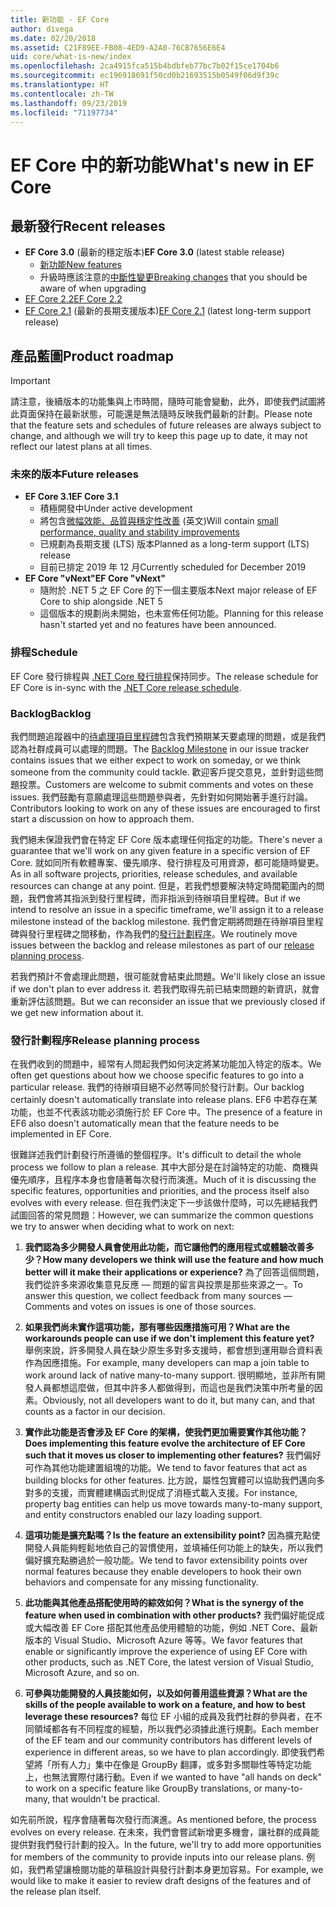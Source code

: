 ```yaml
---
title: 新功能 - EF Core
author: divega
ms.date: 02/20/2018
ms.assetid: C21F89EE-FB08-4ED9-A2A0-76CB7656E6E4
uid: core/what-is-new/index
ms.openlocfilehash: 2ca4915fca515b4bdbfeb77bc7b02f15ce1704b6
ms.sourcegitcommit: ec196918691f50cd0b21693515b0549f06d9f39c
ms.translationtype: HT
ms.contentlocale: zh-TW
ms.lasthandoff: 09/23/2019
ms.locfileid: "71197734"
---
```

# <a name="whats-new-in-ef-core"></a><span data-ttu-id="8cc94-102">EF Core 中的新功能</span><span class="sxs-lookup"><span data-stu-id="8cc94-102">What's new in EF Core</span></span>

## <a name="recent-releases"></a><span data-ttu-id="8cc94-103">最新發行</span><span class="sxs-lookup"><span data-stu-id="8cc94-103">Recent releases</span></span>

- <span data-ttu-id="8cc94-104">**EF Core 3.0** (最新的穩定版本)</span><span class="sxs-lookup"><span data-stu-id="8cc94-104">**EF Core 3.0** (latest stable release)</span></span> 
  - [<span data-ttu-id="8cc94-105">新功能</span><span class="sxs-lookup"><span data-stu-id="8cc94-105">New features</span></span>](xref:core/what-is-new/ef-core-3.0/index) 
  - <span data-ttu-id="8cc94-106">升級時應該注意的[中斷性變更](xref:core/what-is-new/ef-core-3.0/breaking-changes)</span><span class="sxs-lookup"><span data-stu-id="8cc94-106">[Breaking changes](xref:core/what-is-new/ef-core-3.0/breaking-changes) that you should be aware of when upgrading</span></span>
- [<span data-ttu-id="8cc94-107">EF Core 2.2</span><span class="sxs-lookup"><span data-stu-id="8cc94-107">EF Core 2.2</span></span>](xref:core/what-is-new/ef-core-2.2)
- <span data-ttu-id="8cc94-108">[EF Core 2.1](xref:core/what-is-new/ef-core-2.1) (最新的長期支援版本)</span><span class="sxs-lookup"><span data-stu-id="8cc94-108">[EF Core 2.1](xref:core/what-is-new/ef-core-2.1) (latest long-term support release)</span></span>

## <a name="product-roadmap"></a><span data-ttu-id="8cc94-109">產品藍圖</span><span class="sxs-lookup"><span data-stu-id="8cc94-109">Product roadmap</span></span>

> [!IMPORTANT]
> <span data-ttu-id="8cc94-110">請注意，後續版本的功能集與上市時間，隨時可能會變動，此外，即使我們試圖將此頁面保持在最新狀態，可能還是無法隨時反映我們最新的計劃。</span><span class="sxs-lookup"><span data-stu-id="8cc94-110">Please note that the feature sets and schedules of future releases are always subject to change, and although we will try to keep this page up to date, it may not reflect our latest plans at all times.</span></span>

### <a name="future-releases"></a><span data-ttu-id="8cc94-111">未來的版本</span><span class="sxs-lookup"><span data-stu-id="8cc94-111">Future releases</span></span>

- <span data-ttu-id="8cc94-112">**EF Core 3.1**</span><span class="sxs-lookup"><span data-stu-id="8cc94-112">**EF Core 3.1**</span></span>  
  - <span data-ttu-id="8cc94-113">積極開發中</span><span class="sxs-lookup"><span data-stu-id="8cc94-113">Under active development</span></span>
  - <span data-ttu-id="8cc94-114">將包含[微幅效能、品質與穩定性改善](https://github.com/aspnet/EntityFrameworkCore/issues?q=is%3Aopen+is%3Aissue+milestone%3A3.1.0+sort%3Areactions-desc) \(英文\)</span><span class="sxs-lookup"><span data-stu-id="8cc94-114">Will contain [small performance, quality and stability improvements](https://github.com/aspnet/EntityFrameworkCore/issues?q=is%3Aopen+is%3Aissue+milestone%3A3.1.0+sort%3Areactions-desc)</span></span>
  - <span data-ttu-id="8cc94-115">已規劃為長期支援 (LTS) 版本</span><span class="sxs-lookup"><span data-stu-id="8cc94-115">Planned as a long-term support (LTS) release</span></span>
  - <span data-ttu-id="8cc94-116">目前已排定 2019 年 12 月</span><span class="sxs-lookup"><span data-stu-id="8cc94-116">Currently scheduled for December 2019</span></span>
- <span data-ttu-id="8cc94-117">**EF Core "vNext"**</span><span class="sxs-lookup"><span data-stu-id="8cc94-117">**EF Core "vNext"**</span></span>   
  - <span data-ttu-id="8cc94-118">隨附於 .NET 5 之 EF Core 的下一個主要版本</span><span class="sxs-lookup"><span data-stu-id="8cc94-118">Next major release of EF Core to ship alongside .NET 5</span></span>
  - <span data-ttu-id="8cc94-119">這個版本的規劃尚未開始，也未宣佈任何功能。</span><span class="sxs-lookup"><span data-stu-id="8cc94-119">Planning for this release hasn't started yet and no features have been announced.</span></span>  

### <a name="schedule"></a><span data-ttu-id="8cc94-120">排程</span><span class="sxs-lookup"><span data-stu-id="8cc94-120">Schedule</span></span>

<span data-ttu-id="8cc94-121">EF Core 發行排程與 [.NET Core 發行排程](https://github.com/dotnet/core/blob/master/roadmap.md)保持同步。</span><span class="sxs-lookup"><span data-stu-id="8cc94-121">The release schedule for EF Core is in-sync with the [.NET Core release schedule](https://github.com/dotnet/core/blob/master/roadmap.md).</span></span>

### <a name="backlog"></a><span data-ttu-id="8cc94-122">Backlog</span><span class="sxs-lookup"><span data-stu-id="8cc94-122">Backlog</span></span>

<span data-ttu-id="8cc94-123">我們問題追蹤器中的[待處理項目里程碑](https://github.com/aspnet/EntityFrameworkCore/issues?q=is%3Aopen+is%3Aissue+milestone%3ABacklog+sort%3Areactions-%2B1-desc)包含我們預期某天要處理的問題，或是我們認為社群成員可以處理的問題。</span><span class="sxs-lookup"><span data-stu-id="8cc94-123">The [Backlog Milestone](https://github.com/aspnet/EntityFrameworkCore/issues?q=is%3Aopen+is%3Aissue+milestone%3ABacklog+sort%3Areactions-%2B1-desc) in our issue tracker contains issues that we either expect to work on someday, or we think someone from the community could tackle.</span></span>
<span data-ttu-id="8cc94-124">歡迎客戶提交意見，並針對這些問題投票。</span><span class="sxs-lookup"><span data-stu-id="8cc94-124">Customers are welcome to submit comments and votes on these issues.</span></span>
<span data-ttu-id="8cc94-125">我們鼓勵有意願處理這些問題參與者，先針對如何開始著手進行討論。</span><span class="sxs-lookup"><span data-stu-id="8cc94-125">Contributors looking to work on any of these issues are encouraged to first start a discussion on how to approach them.</span></span>

<span data-ttu-id="8cc94-126">我們絕未保證我們會在特定 EF Core 版本處理任何指定的功能。</span><span class="sxs-lookup"><span data-stu-id="8cc94-126">There's never a guarantee that we'll work on any given feature in a specific version of EF Core.</span></span>
<span data-ttu-id="8cc94-127">就如同所有軟體專案、優先順序、發行排程及可用資源，都可能隨時變更。</span><span class="sxs-lookup"><span data-stu-id="8cc94-127">As in all software projects, priorities, release schedules, and available resources can change at any point.</span></span>
<span data-ttu-id="8cc94-128">但是，若我們想要解決特定時間範圍內的問題，我們會將其指派到發行里程碑，而非指派到待辦項目里程碑。</span><span class="sxs-lookup"><span data-stu-id="8cc94-128">But if we intend to resolve an issue in a specific timeframe, we'll assign it to a release milestone instead of the backlog milestone.</span></span>
<span data-ttu-id="8cc94-129">我們會定期將問題在待辦項目里程碑與發行里程碑之間移動，作為我們的[發行計劃程序](#release-planning-process)。</span><span class="sxs-lookup"><span data-stu-id="8cc94-129">We routinely move issues between the backlog and release milestones as part of our [release planning process](#release-planning-process).</span></span>

<span data-ttu-id="8cc94-130">若我們預計不會處理此問題，很可能就會結束此問題。</span><span class="sxs-lookup"><span data-stu-id="8cc94-130">We'll likely close an issue if we don't plan to ever address it.</span></span>
<span data-ttu-id="8cc94-131">若我們取得先前已結束問題的新資訊，就會重新評估該問題。</span><span class="sxs-lookup"><span data-stu-id="8cc94-131">But we can reconsider an issue that we previously closed if we get new information about it.</span></span>

### <a name="release-planning-process"></a><span data-ttu-id="8cc94-132">發行計劃程序</span><span class="sxs-lookup"><span data-stu-id="8cc94-132">Release planning process</span></span>

<span data-ttu-id="8cc94-133">在我們收到的問題中，經常有人問起我們如何決定將某功能加入特定的版本。</span><span class="sxs-lookup"><span data-stu-id="8cc94-133">We often get questions about how we choose specific features to go into a particular release.</span></span>
<span data-ttu-id="8cc94-134">我們的待辦項目絕不必然等同於發行計劃。</span><span class="sxs-lookup"><span data-stu-id="8cc94-134">Our backlog certainly doesn't automatically translate into release plans.</span></span>
<span data-ttu-id="8cc94-135">EF6 中若存在某功能，也並不代表該功能必須施行於 EF Core 中。</span><span class="sxs-lookup"><span data-stu-id="8cc94-135">The presence of a feature in EF6 also doesn't automatically mean that the feature needs to be implemented in EF Core.</span></span>

<span data-ttu-id="8cc94-136">很難詳述我們計劃發行所遵循的整個程序。</span><span class="sxs-lookup"><span data-stu-id="8cc94-136">It's difficult to detail the whole process we follow to plan a release.</span></span>
<span data-ttu-id="8cc94-137">其中大部分是在討論特定的功能、商機與優先順序，且程序本身也會隨著每次發行而演進。</span><span class="sxs-lookup"><span data-stu-id="8cc94-137">Much of it is discussing the specific features, opportunities and priorities, and the process itself also evolves with every release.</span></span>
<span data-ttu-id="8cc94-138">但在我們決定下一步該做什麼時，可以先總結我們試圖回答的常見問題：</span><span class="sxs-lookup"><span data-stu-id="8cc94-138">However, we can summarize the common questions we try to answer when deciding what to work on next:</span></span>

1. <span data-ttu-id="8cc94-139">**我們認為多少開發人員會使用此功能，而它讓他們的應用程式或體驗改善多少？**</span><span class="sxs-lookup"><span data-stu-id="8cc94-139">**How many developers we think will use the feature and how much better will it make their applications or experience?**</span></span> <span data-ttu-id="8cc94-140">為了回答這個問題，我們從許多來源收集意見反應 — 問題的留言與投票是那些來源之一。</span><span class="sxs-lookup"><span data-stu-id="8cc94-140">To answer this question, we collect feedback from many sources — Comments and votes on issues is one of those sources.</span></span>

2. <span data-ttu-id="8cc94-141">**如果我們尚未實作這項功能，那有哪些因應措施可用？**</span><span class="sxs-lookup"><span data-stu-id="8cc94-141">**What are the workarounds people can use if we don't implement this feature yet?**</span></span> <span data-ttu-id="8cc94-142">舉例來說，許多開發人員在缺少原生多對多支援時，都會想到運用聯合資料表作為因應措施。</span><span class="sxs-lookup"><span data-stu-id="8cc94-142">For example, many developers can map a join table to work around lack of native many-to-many support.</span></span> <span data-ttu-id="8cc94-143">很明顯地，並非所有開發人員都想這麼做，但其中許多人都做得到，而這也是我們決策中所考量的因素。</span><span class="sxs-lookup"><span data-stu-id="8cc94-143">Obviously, not all developers want to do it, but many can, and that counts as a factor in our decision.</span></span>

3. <span data-ttu-id="8cc94-144">**實作此功能是否會涉及 EF Core 的架構，使我們更加需要實作其他功能？**</span><span class="sxs-lookup"><span data-stu-id="8cc94-144">**Does implementing this feature evolve the architecture of EF Core such that it moves us closer to implementing other features?**</span></span> <span data-ttu-id="8cc94-145">我們偏好可作為其他功能建置組塊的功能。</span><span class="sxs-lookup"><span data-stu-id="8cc94-145">We tend to favor features that act as building blocks for other features.</span></span> <span data-ttu-id="8cc94-146">比方說，屬性包實體可以協助我們邁向多對多的支援，而實體建構函式則促成了消極式載入支援。</span><span class="sxs-lookup"><span data-stu-id="8cc94-146">For instance, property bag entities can help us move towards many-to-many support, and entity constructors enabled our lazy loading support.</span></span>

4. <span data-ttu-id="8cc94-147">**這項功能是擴充點嗎？**</span><span class="sxs-lookup"><span data-stu-id="8cc94-147">**Is the feature an extensibility point?**</span></span> <span data-ttu-id="8cc94-148">因為擴充點使開發人員能夠輕鬆地依自己的習慣使用，並填補任何功能上的缺失，所以我們偏好擴充點勝過於一般功能。</span><span class="sxs-lookup"><span data-stu-id="8cc94-148">We tend to favor extensibility points over normal features because they enable developers to hook their own behaviors and compensate for any missing functionality.</span></span>

5. <span data-ttu-id="8cc94-149">**此功能與其他產品搭配使用時的綜效如何？**</span><span class="sxs-lookup"><span data-stu-id="8cc94-149">**What is the synergy of the feature when used in combination with other products?**</span></span> <span data-ttu-id="8cc94-150">我們偏好能促成或大幅改善 EF Core 搭配其他產品使用體驗的功能，例如 .NET Core、最新版本的 Visual Studio、Microsoft Azure 等等。</span><span class="sxs-lookup"><span data-stu-id="8cc94-150">We favor features that enable or significantly improve the experience of using EF Core with other products, such as .NET Core, the latest version of Visual Studio, Microsoft Azure, and so on.</span></span>

6. <span data-ttu-id="8cc94-151">**可參與功能開發的人員技能如何，以及如何善用這些資源？**</span><span class="sxs-lookup"><span data-stu-id="8cc94-151">**What are the skills of the people available to work on a feature, and how to best leverage these resources?**</span></span> <span data-ttu-id="8cc94-152">每位 EF 小組的成員及我們社群的參與者，在不同領域都各有不同程度的經驗，所以我們必須據此進行規劃。</span><span class="sxs-lookup"><span data-stu-id="8cc94-152">Each member of the EF team and our community contributors has different levels of experience in different areas, so we have to plan accordingly.</span></span> <span data-ttu-id="8cc94-153">即使我們希望將「所有人力」集中在像是 GroupBy 翻譯，或多對多關聯性等特定功能上，也無法實際付諸行動。</span><span class="sxs-lookup"><span data-stu-id="8cc94-153">Even if we wanted to have "all hands on deck" to work on a specific feature like GroupBy translations, or many-to-many, that wouldn't be practical.</span></span>

<span data-ttu-id="8cc94-154">如先前所說，程序會隨著每次發行而演進。</span><span class="sxs-lookup"><span data-stu-id="8cc94-154">As mentioned before, the process evolves on every release.</span></span>
<span data-ttu-id="8cc94-155">在未來，我們會嘗試新增更多機會，讓社群的成員能提供對我們發行計劃的投入。</span><span class="sxs-lookup"><span data-stu-id="8cc94-155">In the future, we'll try to add more opportunities for members of the community to provide inputs into our release plans.</span></span>
<span data-ttu-id="8cc94-156">例如，我們希望讓檢閱功能的草稿設計與發行計劃本身更加容易。</span><span class="sxs-lookup"><span data-stu-id="8cc94-156">For example, we would like to make it easier to review draft designs of the features and of the release plan itself.</span></span>